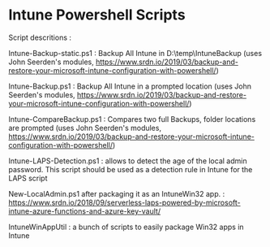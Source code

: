 # Intune Powershell Scripts

Script descritions :

  Intune-Backup-static.ps1 : Backup All Intune in D:\temp\IntuneBackup (uses John Seerden's modules, https://www.srdn.io/2019/03/backup-and-restore-your-microsoft-intune-configuration-with-powershell/)
  
  Intune-Backup.ps1 : Backup All Intune in a prompted location (uses John Seerden's modules, https://www.srdn.io/2019/03/backup-and-restore-your-microsoft-intune-configuration-with-powershell/)
    
  Intune-CompareBackup.ps1 : Compares two full Backups, folder locations are prompted (uses John Seerden's modules, https://www.srdn.io/2019/03/backup-and-restore-your-microsoft-intune-configuration-with-powershell/)

  Intune-LAPS-Detection.ps1 : allows to detect the age of the local admin password. This script should be used as a detection rule in Intune for the LAPS script 
  
  New-LocalAdmin.ps1 after packaging it as an IntuneWin32 app. : https://www.srdn.io/2018/09/serverless-laps-powered-by-microsoft-intune-azure-functions-and-azure-key-vault/

  IntuneWinAppUtil : a bunch of scripts to easily package Win32 apps in Intune
